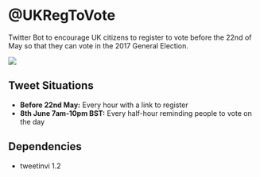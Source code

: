 # @UKRegToVote

Twitter Bot to encourage UK citizens to register to vote before the 22nd of May so that they can vote in the 2017 General Election.

![](http://i.imgur.com/cI9Mmix.jpg)

## Tweet Situations
* **Before 22nd May:** Every hour with a link to register
* **8th June 7am-10pm BST:** Every half-hour reminding people to vote on the day 

## Dependencies
- tweetinvi 1.2
